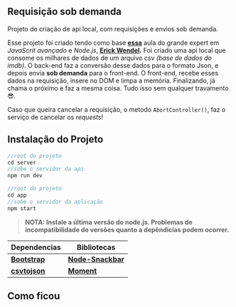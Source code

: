 ## Requisição sob demanda
Projeto de criação de api local, com requisições e envios sob demanda.

Esse projeto foi criado tendo como base **[essa](https://www.youtube.com/watch?v=-IpRYbL4yMk)** aula do grande expert em *JavaScrit avançado* e *Node.js*, **[Erick Wendel](https://www.linkedin.com/in/erickwendel/).**
Foi criado uma api local que consome os milhares de dados de um arquivo csv *(base de dados do imdb)*. O back-end faz a conversão desse dados para o formato Json, e depois envia **sob demanda** para o front-end.
O front-end, recebe esses dados na requisição, insere no DOM e limpa a memória. Finalizando, já chama o próximo e faz a mesma coisa. Tudo isso sem qualquer travamento 😎. 

Caso que queira cancelar a requisição, o metodo ```AbortController()```, faz o serviço de cancelar os *requests*!

## Instalação do Projeto
~~~JavaScript 
//root do projeto
cd server 
//sobe o servidor da api 
npm run dev 
~~~

~~~JavaScript 
//root do projeto
cd app 
//sobe o servidor da aplicação 
npm start
~~~
> **NOTA: Instale a última versão do node.js. Problemas de incompatibilidade de versões quanto a depêndicias podem ocorrer.**

<div align="center">

| Dependencias                                                                      |        Bibliotecas                                     |
|-----------------------------------------------------------------------------------|--------------------------------------------------------|
| **[Bootstrap](https://getbootstrap.com/docs/5.1/getting-started/introduction/)**  | **[Node-Snackbar](https://www.polonel.com/snackbar/)** |
| **[csvtojson](https://www.npmjs.com/package/csvtojson)**                          | **[Moment](https://www.npmjs.com/package/moment)**     |

</div>

## Como ficou
